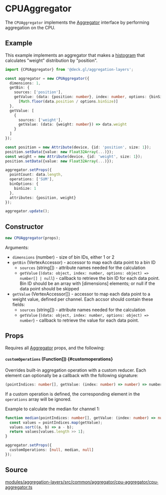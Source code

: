 # CPUAggregator

The `CPUAggregator` implements the [Aggregator](./aggregator.md) interface by performing aggregation on the CPU.

## Example

This example implements an aggregator that makes a [histogram](https://en.wikipedia.org/wiki/Histogram) that calculates "weight" distribution by "position".

```ts
import {CPUAggregator} from '@deck.gl/aggregation-layers';

const aggregator = new CPUAggregator({
  dimensions: 1,
  getBin: {
    sources: ['position'],
    getValue: (data: {position: number}, index: number, options: {binSize: number}) =>
      [Math.floor(data.position / options.binSize)]
  },
  getValue: [
    {
      sources: ['weight'],
      getValue: (data: {weight: number}) => data.weight
    }
  ]
});

const position = new Attribute(device, {id: 'position', size: 1});
position.setData({value: new Float32Array(...)});
const weight = new Attribute(device, {id: 'weight', size: 1});
position.setData({value: new Float32Array(...)});

aggregator.setProps({
  pointCount: data.length,
  operations: ['SUM'],
  binOptions: {
    binSize: 1
  },
  attributes: {position, weight}
});

aggregator.update();
```

## Constructor

```ts
new CPUAggregator(props);
```

Arguments:

- `dimensions` (number) - size of bin IDs, either 1 or 2
- `getBin` (VertexAccessor) - accessor to map each data point to a bin ID
  + `sources` (string[]) - attribute names needed for the calculation
  + `getValue` (`(data: object, index: number, options: object) => number[] | null`) - callback to retrieve the bin ID for each data point. 
    Bin ID should be an array with [dimensions] elements; or null if the data point should be skipped
- `getValue` (VertexAccessor[]) - accessor to map each data point to a weight value, defined per channel. Each accsor should contain these fields:
  + `sources` (string[]) - attribute names needed for the calculation
  + `getValue` (`(data: object, index: number, options: object) => number`) - callback to retrieve the value for each data point. 

## Props

Requires all [Aggregator](./aggregator.md#setprops) props, and the following:

#### `customOperations` (Function[]) {#customoperations}

Overrides built-in aggregation operation with a custom reducer.
Each element can optionally be a callback with the following signature:

```ts
(pointIndices: number[], getValue: (index: number) => number) => number;
```

If a custom operation is defined, the corresponding element in the `operations` array will be ignored.

Example to calculate the median for channel 1:

```ts
function median(pointIndices: number[], getValue: (index: number) => number) {
  const values = pointIndices.map(getValue);
  values.sort((a, b) => a - b);
  return values[values.length >> 1];
}

aggregator.setProps({
  customOperations: [null, median, null]
});
```

## Source

[modules/aggregation-layers/src/common/aggregator/cpu-aggregator/cpu-aggregator.ts](https://github.com/visgl/deck.gl/tree/master/modules/aggregation-layers/src/common/aggregator/cpu-aggregator/cpu-aggregator.ts)
